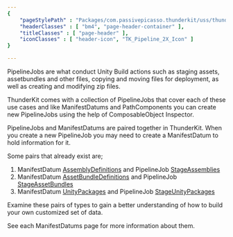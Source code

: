 ```yaml
---
{ 
	"pageStylePath" : "Packages/com.passivepicasso.thunderkit/uss/thunderkit_style.uss",
	"headerClasses" : [ "bm4", "page-header-container" ],
	"titleClasses" : [ "page-header" ],
	"iconClasses" : [ "header-icon", "TK_Pipeline_2X_Icon" ]
}

---
```


PipelineJobs are what conduct Unity Build actions such as staging assets, assetbundles and other files, copying and moving files for deployment, as well as creating and modifying zip files.

ThunderKit comes with a collection of PipelineJobs that cover each of these use cases and like ManifestDatums and PathComponents you can create new PipelineJobs using the help of ComposableObject Inspector.

PipelineJobs and ManifestDatums are paired together in ThunderKit.  When you create a new PipelineJob you may need to create a ManifestDatum to hold information for it.

Some pairs that already exist are;

1. ManifestDatum [AssemblyDefinitions](assetlink://Packages/com.passivepicasso.thunderkit/Editor/Core/Manifests/Datum/AssemblyDefinitions.cs) and PipelineJob [StageAssemblies](assetlink://Packages/com.passivepicasso.thunderkit/Editor/Core/Pipelines/Jobs/StageAssemblies.cs) 
2. ManifestDatum [AssetBundleDefinitions](assetlink://Packages/com.passivepicasso.thunderkit/Editor/Core/Manifests/Datum/AssetBundleDefinitions.cs) and PipelineJob [StageAssetBundles](assetlink://Packages/com.passivepicasso.thunderkit/Editor/Core/Pipelines/Jobs/StageAssetBundles.cs) 
3. ManifestDatum [UnityPackages](assetlink://Packages/com.passivepicasso.thunderkit/Editor/Core/Manifests/Datum/UnityPackages.cs) and PipelineJob [StageUnityPackages](assetlink://Packages/com.passivepicasso.thunderkit/Editor/Core/Pipelines/Jobs/StageUnityPackages.cs) 

Examine these pairs of types to gain a better understanding of how to build your own customized set of data.

See each ManifestDatums page for more information about them.